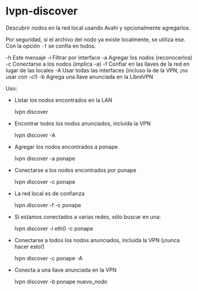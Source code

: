 # lvpn-discover

Descubrir nodos en la red local usando Avahi y opcionalmente agregarlos.

Por seguridad, si el archivo del nodo ya existe localmente, se utiliza ese.
Con la opción `-f` se confía en todos.

  -h Este mensaje
  -i Filtrar por interface
  -a Agregar los nodos (reconocerlos)
  -c Conectarse a los nodos (implica -a)
  -f Confiar en las llaves de la red en lugar de las locales
  -A Usar todas las interfaces (incluso la de la VPN, ¡no usar con -c!)
  -b Agrega una llave anunciada en la LibreVPN

Uso:

* Listar los nodos encontrados en la LAN

  lvpn discover

* Encontrar todos los nodos anunciados, incluida la VPN

  lvpn discover -A

* Agregar los nodos encontrados a ponape

  lvpn discover -a ponape

* Conectarse a los nodos encontrados por ponape

  lvpn discover -c ponape

* La red local es de confianza

  lvpn discover -f -c ponape

* Si estamos conectados a varias redes, sólo buscar en una:

  lvpn discover -i eth0 -c ponape

* Conectarse a todos los nodos anunciados, incluida la VPN (¡nunca hacer esto!)

  lvpn discover -c ponape -A

* Conecta a una llave anunciada en la VPN

  lvpn discover -b ponape nuevo_nodo
